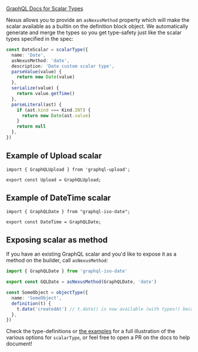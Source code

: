 [GraphQL Docs for Scalar Types](https://graphql.org/learn/schema/#scalar-types)

Nexus allows you to provide an `asNexusMethod` property which will make the scalar available as a builtin on the definition block object. We automatically generate and merge the types so you get type-safety just like the scalar types specified in the spec:

```ts
const DateScalar = scalarType({
  name: 'Date',
  asNexusMethod: 'date',
  description: 'Date custom scalar type',
  parseValue(value) {
    return new Date(value)
  },
  serialize(value) {
    return value.getTime()
  },
  parseLiteral(ast) {
    if (ast.kind === Kind.INT) {
      return new Date(ast.value)
    }
    return null
  },
})
```

## Example of Upload scalar

```
import { GraphQLUpload } from 'graphql-upload';

export const Upload = GraphQLUpload;
```

## Example of DateTime scalar

```
import { GraphQLDate } from "graphql-iso-date";

export const DateTime = GraphQLDate;
```

## Exposing scalar as method

If you have an existing GraphQL scalar and you'd like to expose it as a method on the builder, call `asNexusMethod`:

```ts
import { GraphQLDate } from 'graphql-iso-date'

export const GQLDate = asNexusMethod(GraphQLDate, 'date')
```

```ts
const SomeObject = objectType({
  name: 'SomeObject',
  definition(t) {
    t.date('createdAt') // t.date() is now available (with types!) because of `asNexusMethod`
  },
})
```

Check the type-definitions or [the examples](https://github.com/graphql-nexus/nexus/tree/develop/examples) for a full illustration of the various options for `scalarType`, or feel free to open a PR on the docs to help document!
